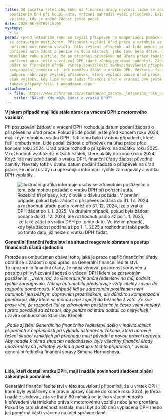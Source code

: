 ```yaml
---
title: Od začátku letošního roku už finanční úřady nevrací lidem se zdravotním
  postižením DPH při koupi auta, vrácení nahradil vyšší příspěvek. Existují však
  výjimky, kdy je možné žádost ještě podat
date: 2025-06-04T09:15:00
vystupy:
  - tz
perex: <p>Od letošního roku se zvýšil příspěvek na kompenzační pomůcku pro lidi
  se zdravotním postižením. Příspěvek vyplácí úřad práce a vztahuje se i na
  pořízení motorového vozidla. Díky zvýšení příspěvku už lidé nemusí při
  pořízení auta žádat o peníze na dvou místech, jako tomu bylo dříve. Do konce
  minulého roku platilo, že po přiznání příspěvku od úřadu práce žádali lidé po
  pořízení auta ještě o vrácení DPH (daně z&nbsp;přidané hodnoty). Žádost museli
  podat na finančním úřadě. V&nbsp;souvislosti s&nbsp;navýšením příspěvku na
  kompenzační pomůcku už lidé nemůžou žádat o vratku DPH. Veškerou finanční
  podporu nahrazuje zvýšený příspěvek, který vyplácí pouze úřad práce. Existují
  však výjimky, kdy lidé mohou žádat finanční úřad o vrácení DPH ještě nyní. Dva
  takové případy řešil i ombudsman.</p>
attachments:
  - file: https://www.ochrance.cz/aktualne/od_zacatku_letosniho_roku_uz_financni_urady_nevraci_lidem_se_zdravotnim_postizenim_dph_pri_koupi_auta_vraceni_nahradil_vyssi_prispevek-_existuji_vsak_vyjimky_kdy_je_mozne_zadost_jeste_podat/facebookova_grafika_vratka_f.png
    title: "Návod: Kdy můžu žádat o vratku DPH?"
---
```

<p>
<strong>V&nbsp;jakém případě mají lidé stále nárok na vrácení DPH z&nbsp;motorového vozidla?</strong></p>
<p>Při posuzování žádostí o vrácení DPH rozhoduje datum podání žádosti o příspěvek na úřad práce. Pokud ji lidé podali ještě před koncem roku 2024, mají i nyní nárok na vratku DPH. Tak tomu bylo i v obou případech, které řešil ombudsman. Lidé podali žádost o příspěvek na úřad práce před koncem roku 2024. Úřad práce rozhodl o příspěvku na začátku roku 2025. V&nbsp;rozhodnutí vycházel z&nbsp;nižších částek, které platily do konce roku 2024. Když lidé následně žádali o vratku DPH, finanční úřady žádost původně zamítly. Nevzaly totiž v&nbsp;úvahu datum podání žádosti o příspěvek na úřad práce. Finanční úřady na upřesňující informaci rychle zareagovaly a vratku DPH vyplatily.</p>
<figure class="image">
<img src="https://www.ochrance.cz/aktualne/od_zacatku_letosniho_roku_uz_financni_urady_nevraci_lidem_se_zdravotnim_postizenim_dph_pri_koupi_auta_vraceni_nahradil_vyssi_prispevek-_existuji_vsak_vyjimky_kdy_je_mozne_zadost_jeste_podat/facebookova_grafika_vratka_f.png" alt="Ilustrační grafika informuje osoby se zdravotním postižením o tom, zda mohou požádat o vratku DPH při pořízení auta. Rozebírá tři případy, kdy člověk o dávku požádal. V prvním případě, pokud byla žádost o příspěvek podána do 31. 12. 2024 a rozhodnutí úřadu padlo rovněž do 31. 12. 2024, lze o vratku DPH žádat po 1. 1. 2025. Ve druhém případě, pokud byla žádost podána do 31. 12. 2024, ale rozhodnutí padlo až po 1. 1. 2025, lze také žádat o vratku DPH po tomto datu. Ve třetím případě, kdy byla žádost podána až po 1. 1. 2025 a rozhodnutí také padlo po tomto datu, již nelze o vratku DPH žádat."></figure>
<p>
<strong>Generální finanční ředitelství na situaci reagovalo obratem a postup finančních úřadů sjednotilo</strong></p>
<p>Protože se ombudsman obával toho, jaká je praxe napříč finančními úřady, obrátil se s&nbsp;žádostí o spolupráci na Generální finanční ředitelství. To&nbsp;upozornilo finanční úřady, že musí věnovat pozornost správnému postupu při vyřizování žádostí o vrácení DPH lidem se zdravotním postižením. 
<i>„Jsem rád, že&nbsp;Generální finanční ředitelství na můj podnět rychle zareagovalo. Nákup automobilu představuje vždy citelný zásah do rozpočtu domácností. V&nbsp;případě lidí se zdravotním postižením není automobil jen běžným dopravním prostředkem, ale důležitou kompenzační pomůckou, díky které se mohou lépe zapojit do běžného života. Ze své praxe vím, že rozpočet lidí se zdravotním postižením je často velmi napjatý. I proto považuji za zásadní, aby peníze od státu dostali co nejrychleji,“</i> uzavírá ombudsman Stanislav Křeček.&nbsp;</p>
<p>
<i>„Podle zjištění Generálního finančního ředitelství došlo v individuálních případech k nepřesnosti při výkladu ustanovení zákona, která upravují řešení situací vzniklých při přechodu mezi původní a novou právní úpravou. Aby nadále k&nbsp;těmto situacím nedocházelo, byly všechny finanční úřady upozorněny na jednotný výklad a postup v&nbsp;těchto případech,“&nbsp;</i>uvedla generální ředitelka finanční správy Simona Hornochová.</p>
<p>&nbsp;</p>
<p>
<strong>Lidé, kteří dostali vratku DPH, mají i nadále povinnosti sledovat plnění zákonných podmínek</strong></p>
<p>Generální finanční ředitelství v&nbsp;této souvislosti připomíná, že u vratek DPH, které byly vypláceny dle právní úpravy účinné do konce roku 2024, je třeba i nadále sledovat, zda ve lhůtě 60 měsíců od jejího vrácení nedošlo k&nbsp;převedení vlastnického práva k&nbsp;motorovému vozidlu nebo jeho pronájmu. Pokud by tato skutečnost nastala, musí být do 30 dnů vyplacená DPH (nebo její poměrná část) vrácena na účet správce daně.&nbsp;&nbsp;&nbsp;
<br>&nbsp;</p>
<p>&nbsp;</p>
